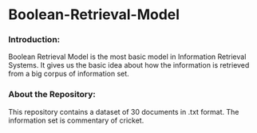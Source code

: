 # Boolean-Retrieval-Model

### Introduction:
Boolean Retrieval Model is the most basic model in Information Retrieval Systems. It gives us the basic idea about how the information is retrieved from a big corpus of information set.

### About the Repository:
This repository contains a dataset of 30 documents in .txt format. The information set is commentary of cricket.
